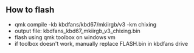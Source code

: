 ## How to flash

- qmk compile -kb kbdfans/kbd67/mkiirgb/v3 -km chixing
- output file: kbdfans_kbd67_mkiirgb_v3_chixing.bin
- flash using qmk toolbox on windows vm
- if toolbox doesn't work, manually replace FLASH.bin in kbdfans drive
